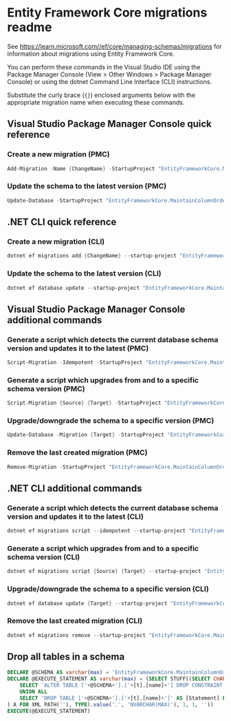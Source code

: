 # Entity Framework Core migrations readme

See <https://learn.microsoft.com//ef/core/managing-schemas/migrations> for information about migrations using Entity Framework Core.

You can perform these commands in the Visual Studio IDE using the Package Manager Console (View > Other Windows > Package Manager Console) or using the dotnet Command Line Interface (CLI) instructions.

Substitute the curly brace (`{}`) enclosed arguments below with the appropriate migration name when executing these commands.

## Visual Studio Package Manager Console quick reference

### Create a new migration (PMC)

```powershell
Add-Migration -Name {ChangeName} -StartupProject "EntityFrameworkCore.MaintainColumnOrder.Tests.Api" -Project "EntityFrameworkCore.MaintainColumnOrder.Tests.Infrastructure"
```

### Update the schema to the latest version (PMC)

```powershell
Update-Database -StartupProject "EntityFrameworkCore.MaintainColumnOrder.Tests.Api" -Project "EntityFrameworkCore.MaintainColumnOrder.Tests.Infrastructure"
```

## .NET CLI quick reference

### Create a new migration (CLI)

```powershell
dotnet ef migrations add {ChangeName} --startup-project "EntityFrameworkCore.MaintainColumnOrder.Tests.Api" --project "EntityFrameworkCore.MaintainColumnOrder.Tests.Infrastructure"
```

### Update the schema to the latest version (CLI)

```powershell
dotnet ef database update --startup-project "EntityFrameworkCore.MaintainColumnOrder.Tests.Api" --project "EntityFrameworkCore.MaintainColumnOrder.Tests.Infrastructure"
```

## Visual Studio Package Manager Console additional commands

### Generate a script which detects the current database schema version and updates it to the latest (PMC)

```powershell
Script-Migration -Idempotent -StartupProject "EntityFrameworkCore.MaintainColumnOrder.Tests.Api" -Project "EntityFrameworkCore.MaintainColumnOrder.Tests.Infrastructure"
```

### Generate a script which upgrades from and to a specific schema version (PMC)

```powershell
Script-Migration {Source} {Target} -StartupProject "EntityFrameworkCore.MaintainColumnOrder.Tests.Api" -Project "EntityFrameworkCore.MaintainColumnOrder.Tests.Infrastructure"
```

### Upgrade/downgrade the schema to a specific version (PMC)

```powershell
Update-Database -Migration {Target} -StartupProject "EntityFrameworkCore.MaintainColumnOrder.Tests.Api" -Project "EntityFrameworkCore.MaintainColumnOrder.Tests.Infrastructure"
```

### Remove the last created migration (PMC)

```powershell
Remove-Migration -StartupProject "EntityFrameworkCore.MaintainColumnOrder.Tests.Api" -Project "EntityFrameworkCore.MaintainColumnOrder.Tests.Infrastructure"
```

## .NET CLI additional commands

### Generate a script which detects the current database schema version and updates it to the latest (CLI)

```powershell
dotnet ef migrations script --idempotent --startup-project "EntityFrameworkCore.MaintainColumnOrder.Tests.Api" --project "EntityFrameworkCore.MaintainColumnOrder.Tests.Infrastructure"
```

### Generate a script which upgrades from and to a specific schema version (CLI)

```powershell
dotnet ef migrations script {Source} {Target} --startup-project "EntityFrameworkCore.MaintainColumnOrder.Tests.Api" --project "EntityFrameworkCore.MaintainColumnOrder.Tests.Infrastructure"
```

### Upgrade/downgrade the schema to a specific version (CLI)

```powershell
dotnet ef database update {Target} --startup-project "EntityFrameworkCore.MaintainColumnOrder.Tests.Api" --project "EntityFrameworkCore.MaintainColumnOrder.Tests.Infrastructure"
```

### Remove the last created migration (CLI)

```powershell
dotnet ef migrations remove --startup-project "EntityFrameworkCore.MaintainColumnOrder.Tests.Api" --project "EntityFrameworkCore.MaintainColumnOrder.Tests.Infrastructure"
```

## Drop all tables in a schema

```sql
DECLARE @SCHEMA AS varchar(max) = 'EntityFrameworkCore.MaintainColumnOrder.Tests'
DECLARE @EXECUTE_STATEMENT AS varchar(max) = (SELECT STUFF((SELECT CHAR(13) + CHAR(10) + [Statement] FROM (
    SELECT 'ALTER TABLE ['+@SCHEMA+'].['+[t].[name]+'] DROP CONSTRAINT ['+[fk].[name]+']' AS [Statement] FROM [sys].[foreign_keys] AS [fk] INNER JOIN [sys].[tables] AS [t] ON [t].[object_id] = [fk].[parent_object_id] INNER JOIN [sys].[schemas] AS [s] ON [s].[schema_id] = [t].[schema_id] WHERE [s].[name] = @SCHEMA
    UNION ALL
    SELECT 'DROP TABLE ['+@SCHEMA+'].['+[t].[name]+']' AS [Statement] FROM [sys].[tables] AS [t] INNER JOIN [sys].[schemas] AS [s] ON [s].[schema_id] = [t].[schema_id] WHERE [s].[name] = @SCHEMA
) A FOR XML PATH(''), TYPE).value('.', 'NVARCHAR(MAX)'), 1, 1, ''))
EXECUTE(@EXECUTE_STATEMENT)
```
